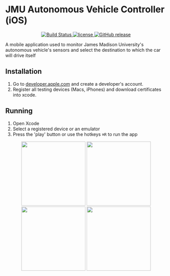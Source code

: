 # JMU Autonomous Vehicle Controller (iOS)
<p align="center">
	<a href="https://github.com/jmuautonomous/JMU-Autonomous-Vehicle-Controller" rel="nofollow">
		<img src="https://img.shields.io/badge/build-partially%20passing-yellow.svg" alt="Build Status">
	</a>
	<a href="https://github.com/jmuautonomous/JMU-Autonomous-Vehicle-Controller/blob/master/LICENSE">
		<img src="https://img.shields.io/github/license/jmuautonomous/JMU-Autonomous-Vehicle-Controller.svg" alt="license">
	</a>
	<a href="https://github.com/jmuautonomous/JMU-Autonomous-Vehicle-Controller/releases">
		<img src="https://img.shields.io/badge/release-0.0.1-blue.svg" alt="GitHub release">
	</a>
</p>
A mobile application used to monitor James Madison University's autonomous vehicle's sensors and select the destination to which the car will drive itself

## Installation
1) Go to [developer.apple.com](https://developer.apple.com/) and create a developer's account.
2) Register all testing devices (Macs, iPhones) and download certificates into xcode.

## Running
1) Open Xcode
2) Select a registered device or an emulator
3) Press the 'play' button or use the hotkeys ```⌘R``` to run the app
<p align="center">
	<img src="https://raw.githubusercontent.com/jmuautonomous/JMU-Autonomous-Vehicle-Controller-iOS/master/iOS01.png" width="200px">
	<img src="https://raw.githubusercontent.com/jmuautonomous/JMU-Autonomous-Vehicle-Controller-iOS/master/iOS02.png" width="200px">
	<img src="https://raw.githubusercontent.com/jmuautonomous/JMU-Autonomous-Vehicle-Controller-iOS/master/iOS04.png" width="200px">
	<img src="https://raw.githubusercontent.com/jmuautonomous/JMU-Autonomous-Vehicle-Controller-iOS/master/iOS03.png" width="200px">
</p>
